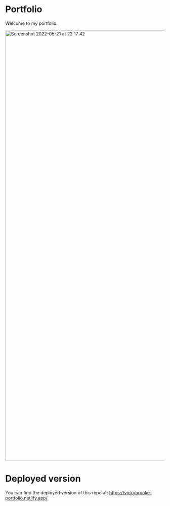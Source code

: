 # Portfolio

Welcome to my portfolio.

<img width="1361" alt="Screenshot 2022-05-21 at 22 17 42" src="https://user-images.githubusercontent.com/92850830/169669781-bdf9decf-e01e-4a9c-a470-1377f9583c5a.png">

# Deployed version

You can find the deployed version of this repo at: https://vickybrooke-portfolio.netlify.app/
